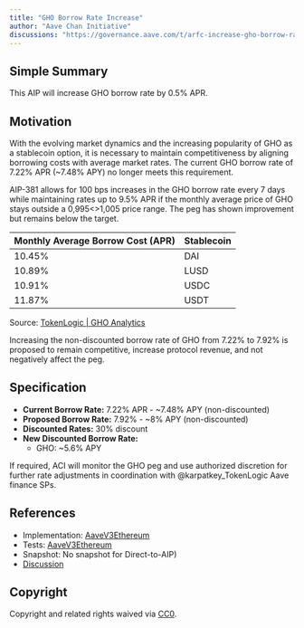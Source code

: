 ```yaml
---
title: "GHO Borrow Rate Increase"
author: "Aave Chan Initiative"
discussions: "https://governance.aave.com/t/arfc-increase-gho-borrow-rate-08-03-2024/16885"
---
```


## Simple Summary

This AIP will increase GHO borrow rate by 0.5% APR.

## Motivation

With the evolving market dynamics and the increasing popularity of GHO as a stablecoin option, it is necessary to maintain competitiveness by aligning borrowing costs with average market rates. The current GHO borrow rate of 7.22% APR (~7.48% APY) no longer meets this requirement.

AIP-381 allows for 100 bps increases in the GHO borrow rate every 7 days while maintaining rates up to 9.5% APR if the monthly average price of GHO stays outside a 0,995<>1,005 price range. The peg has shown improvement but remains below the target.

| Monthly Average Borrow Cost (APR) | Stablecoin |
| --------------------------------- | ---------- |
| 10.45%                            | DAI        |
| 10.89%                            | LUSD       |
| 10.91%                            | USDC       |
| 11.87%                            | USDT       |

Source: [TokenLogic | GHO Analytics](https://aave.tokenlogic.com.au/stablecoin-rates)

Increasing the non-discounted borrow rate of GHO from 7.22% to 7.92% is proposed to remain competitive, increase protocol revenue, and not negatively affect the peg.

## Specification

- **Current Borrow Rate:** 7.22% APR - ~7.48% APY (non-discounted)
- **Proposed Borrow Rate:** 7.92% - ~8% APY (non-discounted)
- **Discounted Rates:** 30% discount
- **New Discounted Borrow Rate:**
  - GHO: ~5.6% APY

If required, ACI will monitor the GHO peg and use authorized discretion for further rate adjustments in coordination with @karpatkey_TokenLogic Aave finance SPs.

## References

- Implementation: [AaveV3Ethereum](https://github.com/bgd-labs/aave-proposals-v3/blob/main/src/20240308_AaveV3Ethereum_GHOBorrowRateIncrease/AaveV3Ethereum_GHOBorrowRateIncrease_20240308.sol)
- Tests: [AaveV3Ethereum](https://github.com/bgd-labs/aave-proposals-v3/blob/main/src/20240308_AaveV3Ethereum_GHOBorrowRateIncrease/AaveV3Ethereum_GHOBorrowRateIncrease_20240308.t.sol)
- Snapshot: No snapshot for Direct-to-AIP)
- [Discussion](https://governance.aave.com/t/arfc-increase-gho-borrow-rate-08-03-2024/16885)

## Copyright

Copyright and related rights waived via [CC0](https://creativecommons.org/publicdomain/zero/1.0/).
